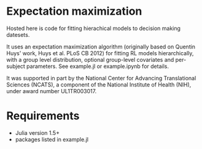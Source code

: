 # Expectation maximization
Hosted here is code for fitting hierachical models to decision making datesets.

It uses an expectation maximization algorithm (originally based on Quentin Huys' work, Huys et al. PLoS CB 2012) for fitting RL models hierarchically, with a group level distribution, optional group-level covariates and per-subject parameters. See example.jl or example.ipynb for details.

It was supported in part by the National Center for Advancing Translational Sciences (NCATS), a component of the National Institute of Health (NIH), under award number UL1TR003017.

# Requirements
* Julia version 1.5+
* packages listed in example.jl
